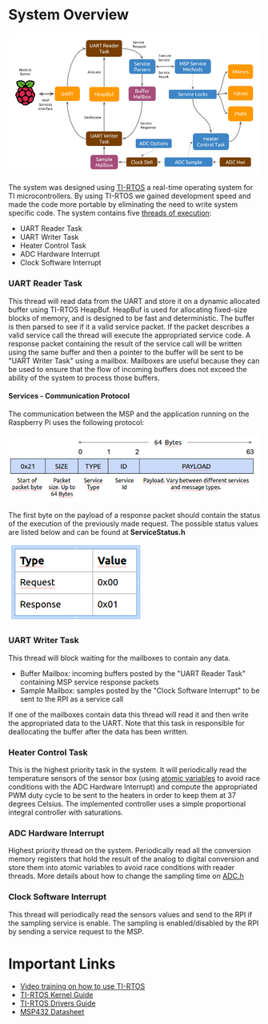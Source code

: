 # System Overview

![System Overview](https://github.com/rodolfo-picoreti/UrineAnalyzerMSP/blob/master/images/urine-analyzer.png)

The system was designed using [TI-RTOS](http://processors.wiki.ti.com/index.php/TI-RTOS) a real-time operating system for TI microcontrollers. By using TI-RTOS we gained development speed and made the code more portable by eliminating the need to write system specific code. The system contains five [threads of execution](https://en.wikipedia.org/wiki/Thread_(computing)):

* UART Reader Task
* UART Writer Task
* Heater Control Task
* ADC Hardware Interrupt
* Clock Software Interrupt

### UART Reader Task 

This thread will read data from the UART and store it on a dynamic allocated buffer using TI-RTOS HeapBuf. HeapBuf is used for allocating fixed-size blocks of memory, and is designed to be fast and deterministic. The buffer is then parsed to see if it a valid service packet. If the packet describes a valid service call the thread will execute the appropriated service code. A response packet containing the result of the service call will be written using the same buffer and then a pointer to the buffer will be sent to be "UART Writer Task" using a mailbox. Mailboxes are useful because they can be used to ensure that the flow of incoming buffers does not exceed the ability of the system to process those buffers.

#### Services - Communication Protocol

The communication between the MSP and the application running on the Raspberry Pi uses the following protocol:

![Packet](https://github.com/rodolfo-picoreti/UrineAnalyzerMSP/blob/master/images/packet.png)

The first byte on the payload of a response packet should contain the status of the execution of the previously made request. The possible status values are listed below and can be found at **ServiceStatus.h**

![Status Values](https://github.com/rodolfo-picoreti/UrineAnalyzerMSP/blob/master/images/service-types.png)

### UART Writer Task

This thread will block waiting for the mailboxes to contain any data. 

* Buffer Mailbox: incoming buffers posted by the "UART Reader Task" containing MSP service response packets  
* Sample Mailbox: samples posted by the "Clock Software Interrupt" to be sent to the RPI as a service call

If one of the mailboxes contain data this thread will read it and then write the appropriated data to the UART. Note that this task in responsible for deallocating the buffer after the data has been written.

### Heater Control Task

This is the highest priority task in the system. It will periodically read the temperature sensors of the sensor box (using [atomic variables](https://en.wikipedia.org/wiki/Linearizability) to avoid race conditions with the ADC Hardware Interrupt) and compute the appropriated PWM duty cycle to be sent to the heaters in order to keep them at 37 degrees Celsius. The implemented controller uses a simple proportional integral controller with saturations.

### ADC Hardware Interrupt

Highest priority thread on the system. Periodically read all the conversion memory registers that hold the result of the analog to digital conversion and store them into atomic variables to avoid race conditions with reader threads. More details about how to change the sampling time on [ADC.h](https://github.com/rodolfo-picoreti/UrineAnalyzerMSP/blob/master/lib/ADC.h)


### Clock Software Interrupt

This thread will periodically read the sensors values and send to the RPI if the sampling service is enable. The sampling is enabled/disabled by the RPI by sending a service request to the MSP.

# Important Links
* [Video training on how to use TI-RTOS](https://training.ti.com/ti-rtos-workshop-series)
* [TI-RTOS Kernel Guide](http://www.ti.com/lit/ug/spruex3p/spruex3p.pdf)
* [TI-RTOS Drivers Guide](http://www.ti.com/lit/ug/spruhd4k/spruhd4k.pdf)
* [MSP432 Datasheet](http://www.ti.com/lit/ds/slas826a/slas826a.pdf)
